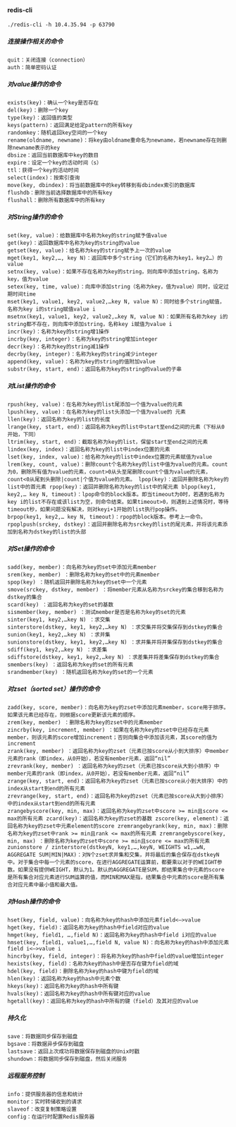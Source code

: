 
#### redis-cli
    ./redis-cli -h 10.4.35.94 -p 63790

##### 连接操作相关的命令

    quit：关闭连接（connection）
    auth：简单密码认证

##### 对value操作的命令
    exists(key)：确认一个key是否存在
    del(key)：删除一个key
    type(key)：返回值的类型
    keys(pattern)：返回满足给定pattern的所有key
    randomkey：随机返回key空间的一个key
    rename(oldname, newname)：将key由oldname重命名为newname，若newname存在则删除newname表示的key
    dbsize：返回当前数据库中key的数目
    expire：设定一个key的活动时间（s）
    ttl：获得一个key的活动时间
    select(index)：按索引查询
    move(key, dbindex)：将当前数据库中的key转移到有dbindex索引的数据库
    flushdb：删除当前选择数据库中的所有key
    flushall：删除所有数据库中的所有key
##### 对String操作的命令
    set(key, value)：给数据库中名称为key的string赋予值value
    get(key)：返回数据库中名称为key的string的value
    getset(key, value)：给名称为key的string赋予上一次的value
    mget(key1, key2,…, key N)：返回库中多个string（它们的名称为key1，key2…）的value
    setnx(key, value)：如果不存在名称为key的string，则向库中添加string，名称为key，值为value
    setex(key, time, value)：向库中添加string（名称为key，值为value）同时，设定过期时间time
    mset(key1, value1, key2, value2,…key N, value N)：同时给多个string赋值，名称为key i的string赋值value i
    msetnx(key1, value1, key2, value2,…key N, value N)：如果所有名称为key i的string都不存在，则向库中添加string，名称key i赋值为value i
    incr(key)：名称为key的string增1操作
    incrby(key, integer)：名称为key的string增加integer
    decr(key)：名称为key的string减1操作
    decrby(key, integer)：名称为key的string减少integer
    append(key, value)：名称为key的string的值附加value
    substr(key, start, end)：返回名称为key的string的value的子串

##### 对List操作的命令

    rpush(key, value)：在名称为key的list尾添加一个值为value的元素
    lpush(key, value)：在名称为key的list头添加一个值为value的 元素
    llen(key)：返回名称为key的list的长度
    lrange(key, start, end)：返回名称为key的list中start至end之间的元素（下标从0开始，下同）
    ltrim(key, start, end)：截取名称为key的list，保留start至end之间的元素
    lindex(key, index)：返回名称为key的list中index位置的元素
    lset(key, index, value)：给名称为key的list中index位置的元素赋值为value
    lrem(key, count, value)：删除count个名称为key的list中值为value的元素。count为0，删除所有值为value的元素，count>0从头至尾删除count个值为value的元素，count<0从尾到头删除|count|个值为value的元素。 lpop(key)：返回并删除名称为key的list中的首元素 rpop(key)：返回并删除名称为key的list中的尾元素 blpop(key1, key2,… key N, timeout)：lpop命令的block版本。即当timeout为0时，若遇到名称为key i的list不存在或该list为空，则命令结束。如果timeout>0，则遇到上述情况时，等待timeout秒，如果问题没有解决，则对keyi+1开始的list执行pop操作。
    brpop(key1, key2,… key N, timeout)：rpop的block版本。参考上一命令。
    rpoplpush(srckey, dstkey)：返回并删除名称为srckey的list的尾元素，并将该元素添加到名称为dstkey的list的头部

##### 对Set操作的命令

    sadd(key, member)：向名称为key的set中添加元素member
    srem(key, member) ：删除名称为key的set中的元素member
    spop(key) ：随机返回并删除名称为key的set中一个元素
    smove(srckey, dstkey, member) ：将member元素从名称为srckey的集合移到名称为dstkey的集合
    scard(key) ：返回名称为key的set的基数
    sismember(key, member) ：测试member是否是名称为key的set的元素
    sinter(key1, key2,…key N) ：求交集
    sinterstore(dstkey, key1, key2,…key N) ：求交集并将交集保存到dstkey的集合
    sunion(key1, key2,…key N) ：求并集
    sunionstore(dstkey, key1, key2,…key N) ：求并集并将并集保存到dstkey的集合
    sdiff(key1, key2,…key N) ：求差集
    sdiffstore(dstkey, key1, key2,…key N) ：求差集并将差集保存到dstkey的集合
    smembers(key) ：返回名称为key的set的所有元素
    srandmember(key) ：随机返回名称为key的set的一个元素

##### 对zset（sorted set）操作的命令

    zadd(key, score, member)：向名称为key的zset中添加元素member，score用于排序。如果该元素已经存在，则根据score更新该元素的顺序。
    zrem(key, member) ：删除名称为key的zset中的元素member
    zincrby(key, increment, member) ：如果在名称为key的zset中已经存在元素member，则该元素的score增加increment；否则向集合中添加该元素，其score的值为increment
    zrank(key, member) ：返回名称为key的zset（元素已按score从小到大排序）中member元素的rank（即index，从0开始），若没有member元素，返回“nil”
    zrevrank(key, member) ：返回名称为key的zset（元素已按score从大到小排序）中member元素的rank（即index，从0开始），若没有member元素，返回“nil”
    zrange(key, start, end)：返回名称为key的zset（元素已按score从小到大排序）中的index从start到end的所有元素
    zrevrange(key, start, end)：返回名称为key的zset（元素已按score从大到小排序）中的index从start到end的所有元素
    zrangebyscore(key, min, max)：返回名称为key的zset中score >= min且score <= max的所有元素 zcard(key)：返回名称为key的zset的基数 zscore(key, element)：返回名称为key的zset中元素element的score zremrangebyrank(key, min, max)：删除名称为key的zset中rank >= min且rank <= max的所有元素 zremrangebyscore(key, min, max) ：删除名称为key的zset中score >= min且score <= max的所有元素
    zunionstore / zinterstore(dstkeyN, key1,…,keyN, WEIGHTS w1,…wN, AGGREGATE SUM|MIN|MAX)：对N个zset求并集和交集，并将最后的集合保存在dstkeyN中。对于集合中每一个元素的score，在进行AGGREGATE运算前，都要乘以对于的WEIGHT参数。如果没有提供WEIGHT，默认为1。默认的AGGREGATE是SUM，即结果集合中元素的score是所有集合对应元素进行SUM运算的值，而MIN和MAX是指，结果集合中元素的score是所有集合对应元素中最小值和最大值。

##### 对Hash操作的命令

    hset(key, field, value)：向名称为key的hash中添加元素field<—>value
    hget(key, field)：返回名称为key的hash中field对应的value
    hmget(key, field1, …,field N)：返回名称为key的hash中field i对应的value
    hmset(key, field1, value1,…,field N, value N)：向名称为key的hash中添加元素field i<—>value i
    hincrby(key, field, integer)：将名称为key的hash中field的value增加integer
    hexists(key, field)：名称为key的hash中是否存在键为field的域
    hdel(key, field)：删除名称为key的hash中键为field的域
    hlen(key)：返回名称为key的hash中元素个数
    hkeys(key)：返回名称为key的hash中所有键
    hvals(key)：返回名称为key的hash中所有键对应的value
    hgetall(key)：返回名称为key的hash中所有的键（field）及其对应的value

##### 持久化

    save：将数据同步保存到磁盘
    bgsave：将数据异步保存到磁盘
    lastsave：返回上次成功将数据保存到磁盘的Unix时戳
    shundown：将数据同步保存到磁盘，然后关闭服务

##### 远程服务控制

    info：提供服务器的信息和统计
    monitor：实时转储收到的请求
    slaveof：改变复制策略设置
    config：在运行时配置Redis服务器